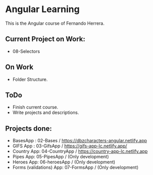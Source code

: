# Angular Learning

This is the Angular course of Fernando Herrera.

## Current Project on Work:

- 08-Selectors

## On Work

- Folder Structure.

## ToDo

- Finish current course.
- Write projects and descriptions.

## Projects done:

- BasesApp : 02-Bases / https://dbzcharacters-angular.netlify.app
- GIFS App : 03-GifsApp / https://gifs-app-lc.netlify.app/
- Country App: 04-CountryApp / https://country-app-lc.netlify.app
- Pipes App: 05-PipesApp / (Only development)
- Heroes App: 06-heroesApp / (Only development)
- Forms (validations) App: 07-FormsApp / (Only development)

